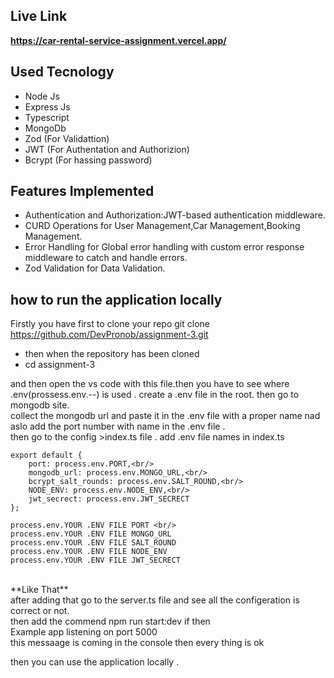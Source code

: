 ## Live Link
**https://car-rental-service-assignment.vercel.app/**

## Used Tecnology
+ Node Js
+ Express Js
+ Typescript 
+ MongoDb
+ Zod (For Validattion)
+ JWT (For Authentation and Authorizion)
+ Bcrypt (For hassing password)

## Features Implemented
+ Authentication and Authorization:JWT-based authentication middleware.
+ CURD Operations for User Management,Car Management,Booking Management.
+ Error Handling for Global error handling with custom error response middleware to catch and handle errors.
+ Zod Validation for Data Validation.

## how to run the application locally

Firstly you have first to clone your repo
git clone https://github.com/DevPronob/assignment-3.git

+ then when the repository has been cloned <br/>
+ cd assignment-3

and then open the vs code with this file.then you have to see where .env(prossess.env.--) is used .
create a .env file in the root. then go to  mongodb site. <br/>
collect the mongodb url and paste it in the .env file with a proper name 
nad aslo add the port number with name in the .env file . <br/>
then go to the config >index.ts file . add .env file names in index.ts  <br/>
```
export default {
    port: process.env.PORT,<br/>
    mongodb_url: process.env.MONGO_URL,<br/>
    bcrypt_salt_rounds: process.env.SALT_ROUND,<br/>
    NODE_ENV: process.env.NODE_ENV,<br/>
    jwt_secrect: process.env.JWT_SECRECT
};
```

```
process.env.YOUR .ENV FILE PORT <br/>
process.env.YOUR .ENV FILE MONGO_URL
process.env.YOUR .ENV FILE SALT_ROUND
process.env.YOUR .ENV FILE NODE_ENV
process.env.YOUR .ENV FILE JWT_SECRECT

```
<br/>
**Like That**
<br/> after adding that go to the server.ts file and see all the configeration is correct or not.<br/>
then add the commend 
npm run start:dev
if then <br/>
Example app listening on port 5000 <br/>
this messaage is coming in the console then every thing is ok <br/>

then you can use the application locally .
